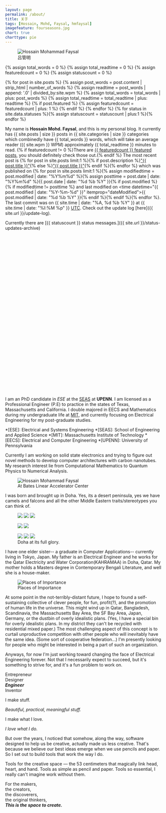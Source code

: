 ```yaml
---
layout: page
permalink: /about/
title: 关于
tags: [Hossain, Mohd, Faysal, hmfaysal]
imagefeature: fourseasons.jpg
chart: true
charttype: pie
---
```

<figure>
  <img src="{{ site.url }}/images/hossain-faysal.jpg" alt="Hossain Mohammad Faysal">
  <figcaption>吕管明</figcaption>
</figure>

{% assign total_words = 0 %}
{% assign total_readtime = 0 %}
{% assign featuredcount = 0 %}
{% assign statuscount = 0 %}

{% for post in site.posts %}
    {% assign post_words = post.content | strip_html | number_of_words %}
    {% assign readtime = post_words | append: '.0' | divided_by:site.wpm %}
    {% assign total_words = total_words | plus: post_words %}
    {% assign total_readtime = total_readtime | plus: readtime %}
    {% if post.featured %}
    {% assign featuredcount = featuredcount | plus: 1 %}
    {% endif %}
{% endfor %}
{% for status in site.data.statuses %}{% assign statuscount = statuscount | plus:1 %}{% endfor %}

My name is **Hossain Mohd. Faysal**, and this is my personal blog. It currently has {{ site.posts | size }} posts in {{ site.categories | size }} categories which combinedly have {{ total_words }} words, which will take an average reader ({{ site.wpm }} WPM) approximately <span class="time">{{ total_readtime }}</span> minutes to read. {% if featuredcount != 0 %}There are <a href="{{ site.url }}/featured">{{ featuredcount }} featured posts</a>, you should definitely check those out.{% endif %} The most recent post is {% for post in site.posts limit:1 %}{% if post.description %}<a href="{{ site.url }}{{ post.url }}" title="{{ post.description }}">"{{ post.title }}"</a>{% else %}<a href="{{ site.url }}{{ post.url }}" title="{{ post.description }}" title="Read more about {{ post.title }}">"{{ post.title }}"</a>{% endif %}{% endfor %} which was published on {% for post in site.posts limit:1 %}{% assign modifiedtime = post.modified | date: "%Y%m%d" %}{% assign posttime = post.date | date: "%Y%m%d" %}<time datetime="{{ post.date | date_to_xmlschema }}" class="post-time">{{ post.date | date: "%d %b %Y" }}</time>{% if post.modified %}{% if modifiedtime != posttime %} and last modified on <time datetime="{{ post.modified | date: "%Y-%m-%d" }}" itemprop="dateModified">{{ post.modified | date: "%d %b %Y" }}</time>{% endif %}{% endif %}{% endfor %}. The last commit was on {{ site.time | date: "%A, %d %b %Y" }} at {{ site.time | date: "%I:%M %p" }} [UTC](http://en.wikipedia.org/wiki/Coordinated_Universal_Time "Temps Universel Coordonné"). Check out the update log [here]({{ site.url }}/update-log).

Currently there are [{{ statuscount }} status messages.]({{ site.url }}/status-updates-archive)

<div class="chart" id="chartdiv" style="width: 100%; height: 500px; margin-bottom: 20px;" ></div>

I am an PhD candidate in *ESE* at the [SEAS](http://www.seas.upenn.edu/) at **UPENN**. I am licensed as a Professional Engineer (P.E) to practice in the states of Texas, Massachusetts and California. I double majored in EECS and Mathematics during my undergraduate life at [MIT](http://www.mit.edu/), and currently focusing on Electrical Engineering for my post-graduate studies.

*[ESE]: Electrical and Systems Engineering
*[SEAS]: School of Engineering and Applied Science
*[MIT]: Massachusetts Institute of Technology
*[EECS]: Electrical and Computer Engineering
*[UPENN]: University of Pennsylvania

Currently I am working on solid state electronics and trying to figure out novel methods to develop computer architectures with carbon nanotubes. My research interest lie from Computational Mathematics to Quantum Physics to Numerical Analysis.

<figure>
	<img src="{{ site.url }}/images/Hossain-Mohd-Faysal.jpg" alt="Hossain Mohammad Faysal">
	<figcaption>At Bates Linear Accelerator Center</figcaption>
</figure>

I was born and brought up in Doha. Yes, its a desert peninsula, yes we have camels and falcons and all the other Middle Eastern traits/stereotypes you can think of.

<figure class="third">
	<a href="{{ site.url }}/images/about/1.jpg" title="Doha Skyline at Night"><img src="{{ site.url }}/images/about/1-001.jpg"></a>
	<a href="{{ site.url }}/images/about/2.jpg" title="Camels basking the sun at UmmSaieed Beach Resort"><img src="{{ site.url }}/images/about/2-001.jpg"></a>
	<a href="{{ site.url }}/images/about/3.jpg" title="Me with a Qatari Falcon"><img src="{{ site.url }}/images/about/3-001.jpg"></a>
</figure>
<figure class="half">
	<a href="{{ site.url }}/images/about/4.jpg" title="Sand Dunes"><img src="{{ site.url }}/images/about/4-001.jpg"></a>
	<a href="{{ site.url }}/images/about/5.jpg" title="West Bay Financial District"><img src="{{ site.url }}/images/about/5-001.jpg"></a>
</figure>
<figure class="third">
	<a href="{{ site.url }}/images/about/6.jpg" title="Doha Skyline from the Corniche"><img src="{{ site.url }}/images/about/6-001.jpg"></a>
	<a href="{{ site.url }}/images/about/7.jpg" title="Two Eagles soar high in the sky"><img src="{{ site.url }}/images/about/7-001.jpg"></a>
	<a href="{{ site.url }}/images/about/8.jpg" title="Grand Hyatt Doha lobby"><img src="{{ site.url }}/images/about/8-001.jpg"></a>
	<figcaption>Doha at its full glory.</figcaption>
</figure>

I have one elder sister-- a graduate in Computer Applications-- currently living in Tokyo, Japan. My father is an Electrical Engineer and he works for the Qatar Electricity and Water Corporation(KAHRAMAA) in Doha, Qatar. My mother holds a Masters degree in Contemporary Bengali Literature, and well she is a house-maker. 

<figure>
	<img src="{{ site.url }}/images/world-map.jpg" alt="Places of Importance">
	<figcaption>Places of Importance</figcaption>
</figure>


At some point in the not-terribly-distant future, I hope to found a self-sustaining collective of clever people, for fun, profit(?), and the promotion of human life in the universe. This might wind up in Qatar, Bangladesh, Scandinavia, the Massachusetts Bay Area, the SF Bay Area, Japan, Germany, or the dustbin of overly idealistic plans. (Yes, I have a special bin for overly idealistic plans. In my district they can't be recycled with residential mixed paper.) The most challenging aspect of this concept is to curtail unproductive competition with other people who will inevitably have the same idea. (Some sort of cooperative federation...) I'm presently looking for people who might be interested in being a part of such an organization.

Anyways, for now I'm just working toward changing the face of Electrical Engineering forever. Not that I necessarily expect to succeed, but it's something to strive for, and it's a fun problem to work on.


Entrepreneur  
Designer  
***Engineer***  
Inventor  

I
make
stuff.


*Beautiful, practical, meaningful stuff.*


I make what I love.

*I love what I do.*


But over the years, I noticed that somehow, along the way, software designed to help us be creative, actually made us less creative. That's because we believe our best ideas emerge when we use pencils and paper.
So I set out to build tools that work the way I do.


Tools for the creative space — the 53 centimeters that magically link head, heart, and hand. Tools as simple as pencil and paper. Tools so essential, I  really can't imagine work without them.


For
the makers,  
the creators,  
the discoverers,  
the original thinkers,  
***This is the space to create.***

<!-- amCharts javascript code -->
<script type="text/javascript">
	AmCharts.makeChart("chartdiv",
		{
			"type": "pie",
			"pathToImages": "http://cdn.amcharts.com/lib/3/images/",
			"balloonText": "Category: [[title]]<br><span style='font-size:14px'><b>[[value]] Posts</b> ([[percents]]%)</span>",
			"innerRadius": "40%",
			"minRadius": 100,
			"pullOutRadius": "15%",
			"startRadius": "30%",
			"colors": [
				"#FC913A",
				"#F9D423",
				"#FF4E50",
				"#FCD202",
				"#F8FF01",
				"#B0DE09",
				"#04D215",
				"#0D8ECF",
				"#0D52D1",
				"#2A0CD0",
				"#8A0CCF",
				"#CD0D74",
				"#754DEB",
				"#DDDDDD",
				"#999999",
				"#333333",
				"#000000",
				"#57032A",
				"#CA9726",
				"#990000",
				"#4B0C25"
			],
			"hoverAlpha": 0.74,
			"pullOutEffect": "elastic",
			"pullOutOnlyOne": true,
			"startEffect": "easeOutSine",
			"titleField": "category",
			"valueField": "number-of-posts",
			"allLabels": [],
			"balloon": {},
			"legend": {
				"align": "center",
				"markerType": "diamond",
				"switchable": false,
				"textClickEnabled": true,
				"useMarkerColorForLabels": true,
				"useMarkerColorForValues": true,
				"valueText": "[[value]] Posts"
			},
			"titles": [
				{
					"id": "Title-1",
					"text": "Number of Posts Breakdown"
				}
			],
      "dataProvider": [
{% assign tags_list = site.categories %}  
  {% if tags_list.first[0] == null %}
    {% for tag in tags_list %} 
        {
          "category": "{{ tag | capitalize }}",
          "number-of-posts": {{ site.tags[tag].size }}
        },
    {% endfor %}
  {% else %}
    {% for tag in tags_list %} 
        {
          "category": "{{ tag[0] | capitalize }}",
          "number-of-posts": {{ tag[1].size }}
        },
    {% endfor %}
  {% endif %}
{% assign tags_list = nil %}
      ]
    }
  );
</script>